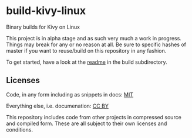 # build-kivy-linux
Binary builds for Kivy on Linux

This project is in alpha stage and as such very much a work in progress.
Things may break for any or no reason at all.  Be sure to specific
hashes of master if you want to reuse/build on this repository in any
fashion.

To get started, have a look at the [readme](build/README.md) in the
build subdirectory.


## Licenses
Code, in any form including as snippets in docs:
[MIT](https://opensource.org/licenses/MIT)

Everything else, i.e. documenation:
[CC BY](https://creativecommons.org/licenses/by/4.0/)

This repository includes code from other projects in compressed source
and compiled form.  These are all subject to their own licenses and
conditions.

